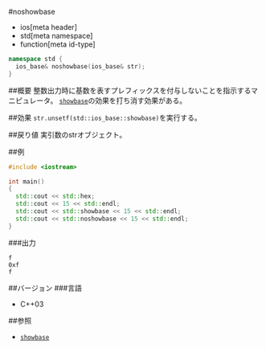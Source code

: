 #noshowbase
* ios[meta header]
* std[meta namespace]
* function[meta id-type]

```cpp
namespace std {
  ios_base& noshowbase(ios_base& str);
}
```

##概要
整数出力時に基数を表すプレフィックスを付与しないことを指示するマニピュレータ。
[`showbase`](showbase.md)の効果を打ち消す効果がある。

##効果
`str.unsetf(std::ios_base::showbase)`を実行する。

##戻り値
実引数のstrオブジェクト。

##例
```cpp
#include <iostream>

int main()
{
  std::cout << std::hex;
  std::cout << 15 << std::endl;
  std::cout << std::showbase << 15 << std::endl;
  std::cout << std::noshowbase << 15 << std::endl;
}
```

###出力
```
f
0xf
f
```

##バージョン
###言語
- C++03

##参照
- [`showbase`](showbase.md)
